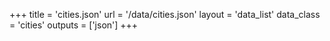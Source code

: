 +++
title = 'cities.json'
url = '/data/cities.json'
layout = 'data_list'
data_class = 'cities'
outputs = ['json']
+++
